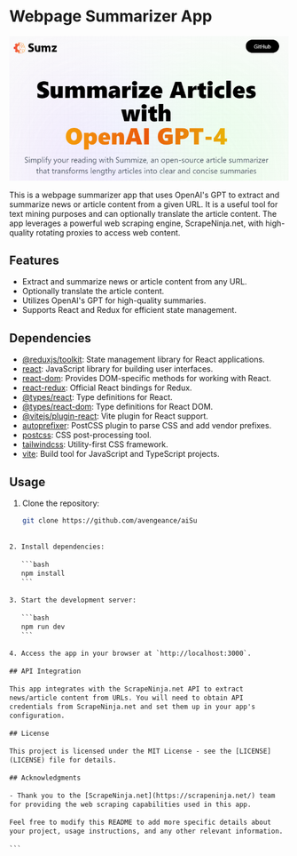 # Webpage Summarizer App

![Webpage Summarizer App](src/assets/preview.png)

This is a webpage summarizer app that uses OpenAI's GPT to extract and summarize news or article content from a given URL. It is a useful tool for text mining purposes and can optionally translate the article content. The app leverages a powerful web scraping engine, ScrapeNinja.net, with high-quality rotating proxies to access web content.

## Features

- Extract and summarize news or article content from any URL.
- Optionally translate the article content.
- Utilizes OpenAI's GPT for high-quality summaries.
- Supports React and Redux for efficient state management.

## Dependencies

- [@reduxjs/toolkit](https://github.com/reduxjs/toolkit): State management library for React applications.
- [react](https://reactjs.org/): JavaScript library for building user interfaces.
- [react-dom](https://reactjs.org/docs/react-dom.html): Provides DOM-specific methods for working with React.
- [react-redux](https://react-redux.js.org/): Official React bindings for Redux.
- [@types/react](https://www.npmjs.com/package/@types/react): Type definitions for React.
- [@types/react-dom](https://www.npmjs.com/package/@types/react-dom): Type definitions for React DOM.
- [@vitejs/plugin-react](https://github.com/vitejs/vite/tree/main/packages/plugin-react): Vite plugin for React support.
- [autoprefixer](https://github.com/postcss/autoprefixer): PostCSS plugin to parse CSS and add vendor prefixes.
- [postcss](https://postcss.org/): CSS post-processing tool.
- [tailwindcss](https://tailwindcss.com/): Utility-first CSS framework.
- [vite](https://vitejs.dev/): Build tool for JavaScript and TypeScript projects.

## Usage

1. Clone the repository:

   ```bash
   git clone https://github.com/avengeance/aiSu
   ```

````

2. Install dependencies:

   ```bash
   npm install
   ```

3. Start the development server:

   ```bash
   npm run dev
   ```

4. Access the app in your browser at `http://localhost:3000`.

## API Integration

This app integrates with the ScrapeNinja.net API to extract news/article content from URLs. You will need to obtain API credentials from ScrapeNinja.net and set them up in your app's configuration.

## License

This project is licensed under the MIT License - see the [LICENSE](LICENSE) file for details.

## Acknowledgments

- Thank you to the [ScrapeNinja.net](https://scrapeninja.net/) team for providing the web scraping capabilities used in this app.

Feel free to modify this README to add more specific details about your project, usage instructions, and any other relevant information.

```
````
